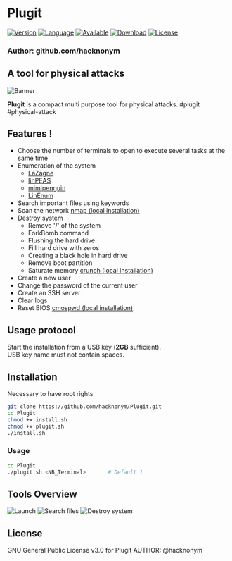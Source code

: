 # Plugit

[![Version](https://img.shields.io/badge/Version-1.0-blue)]()
[![Language](https://img.shields.io/badge/Bash-4.2%2B-brightgreen)]()
[![Available](https://img.shields.io/badge/Available-Linux-red)]()
[![Download](https://img.shields.io/badge/Size-22Ko-brightgreen)]()
[![License](https://img.shields.io/badge/License-GPL%20v3%2B-red)]()

### Author: github.com/hacknonym

##  A tool for physical attacks

![Banner]()

**Plugit** is a compact multi purpose tool for physical attacks. #plugit #physical-attack

## Features !
- Choose the number of terminals to open to execute several tasks at the same time
- Enumeration of the system
	* [LaZagne](https://github.com/AlessandroZ/LaZagne)
	* [linPEAS](https://github.com/carlospolop/privilege-escalation-awesome-scripts-suite)
	* [mimipenguin](https://github.com/huntergregal/mimipenguin)
	* [LinEnum](https://github.com/rebootuser/LinEnum)
- Search important files using keywords
- Scan the network [nmap (local installation)](https://github.com/nmap/nmap)
- Destroy system
	* Remove '/' of the system
	* ForkBomb command
	* Flushing the hard drive
	* Fill hard drive with zeros
	* Creating a black hole in hard drive
	* Remove boot partition
	* Saturate memory [crunch (local installation)](https://github.com/crunchsec/crunch)
- Create a new user
- Change the password of the current user
- Create an SSH server
- Clear logs
- Reset BIOS [cmospwd (local installation)](https://github.com/foreni-packages/cmospwd)

## Usage protocol
Start the installation from a USB key (**2GB** sufficient).<br/>
USB key name must not contain spaces.

## Installation
Necessary to have root rights
```bash
git clone https://github.com/hacknonym/Plugit.git
cd Plugit
chmod +x install.sh
chmod +x plugit.sh
./install.sh
```
### Usage 
```bash
cd Plugit
./plugit.sh <NB_Terminal>		# Default 1
```

## Tools Overview
![Launch](https://user-images.githubusercontent.com/55319869/80914392-87491a00-8d4b-11ea-92a3-79fa268f2ce1.png)
![Search files](https://user-images.githubusercontent.com/55319869/80914426-b2336e00-8d4b-11ea-9954-c637b37444de.png)
![Destroy system](https://user-images.githubusercontent.com/55319869/80914399-8fa15500-8d4b-11ea-80a5-ca88e3480b1f.png)

## License
GNU General Public License v3.0 for Plugit
AUTHOR: @hacknonym
